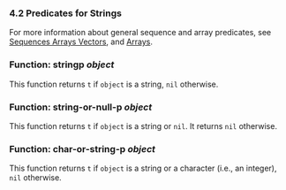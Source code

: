

### 4.2 Predicates for Strings

For more information about general sequence and array predicates, see [Sequences Arrays Vectors](Sequences-Arrays-Vectors.html), and [Arrays](Arrays.html).

### Function: **stringp** *object*

This function returns `t` if `object` is a string, `nil` otherwise.

### Function: **string-or-null-p** *object*

This function returns `t` if `object` is a string or `nil`. It returns `nil` otherwise.

### Function: **char-or-string-p** *object*

This function returns `t` if `object` is a string or a character (i.e., an integer), `nil` otherwise.
